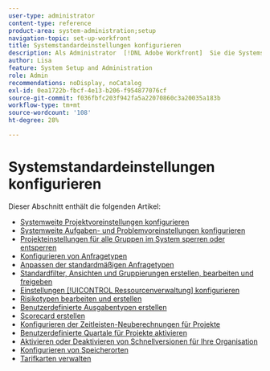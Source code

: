 ```yaml
---
user-type: administrator
content-type: reference
product-area: system-administration;setup
navigation-topic: set-up-workfront
title: Systemstandardeinstellungen konfigurieren
description: Als Administrator  [!DNL Adobe Workfront]  Sie die Systemstandardwerte konfigurieren, z. B. die Voreinstellungen für alle Projekte, die von Ihren Benutzern erstellt werden.
author: Lisa
feature: System Setup and Administration
role: Admin
recommendations: noDisplay, noCatalog
exl-id: 0ea1722b-fbcf-4e13-b206-f954877076cf
source-git-commit: f036fbfc203f942fa5a22070860c3a20035a183b
workflow-type: tm+mt
source-wordcount: '108'
ht-degree: 28%

---
```


# Systemstandardeinstellungen konfigurieren

Dieser Abschnitt enthält die folgenden Artikel:

* [Systemweite Projektvoreinstellungen konfigurieren](../../../administration-and-setup/set-up-workfront/configure-system-defaults/set-project-preferences.md)
* [Systemweite Aufgaben- und Problemvoreinstellungen konfigurieren](../../../administration-and-setup/set-up-workfront/configure-system-defaults/set-task-issue-preferences.md)
* [Projekteinstellungen für alle Gruppen im System sperren oder entsperren](../../../administration-and-setup/set-up-workfront/configure-system-defaults/lock-or-unlock-project-preferences-for-groups-system.md)
* [Konfigurieren von Anfragetypen](../../../administration-and-setup/set-up-workfront/configure-system-defaults/configure-request-types.md)
* [Anpassen der standardmäßigen Anfragetypen](../../../administration-and-setup/set-up-workfront/configure-system-defaults/customize-default-issue-types.md)
* [Standardfilter, Ansichten und Gruppierungen erstellen, bearbeiten und freigeben](../../../administration-and-setup/set-up-workfront/configure-system-defaults/create-and-share-default-fvgs.md)
* [Einstellungen [!UICONTROL Ressourcenverwaltung] konfigurieren](../../../administration-and-setup/set-up-workfront/configure-system-defaults/configure-resource-mgmt-preferences.md)
* [Risikotypen bearbeiten und erstellen](../../../administration-and-setup/set-up-workfront/configure-system-defaults/edit-create-risk-types.md)
* [Benutzerdefinierte Ausgabentypen erstellen](../../../administration-and-setup/set-up-workfront/configure-system-defaults/create-custom-expense-types.md)
* [Scorecard erstellen](../../../administration-and-setup/set-up-workfront/configure-system-defaults/create-scorecard.md)
* [Konfigurieren der Zeitleisten-Neuberechnungen für Projekte](../../../administration-and-setup/set-up-workfront/configure-system-defaults/configure-timeline-recalculations-projects.md)
* [Benutzerdefinierte Quartale für Projekte aktivieren](../../../administration-and-setup/set-up-workfront/configure-system-defaults/enable-custom-quarters-projects.md)
* [Aktivieren oder Deaktivieren von Schnellversionen für Ihre Organisation](../../../administration-and-setup/set-up-workfront/configure-system-defaults/enable-fast-release-process.md)
* [Konfigurieren von Speicherorten](/help/quicksilver/administration-and-setup/set-up-workfront/configure-system-defaults/configure-locations.md)
* [Tarifkarten verwalten](/help/quicksilver/administration-and-setup/set-up-workfront/configure-system-defaults/manage-rate-cards.md)
